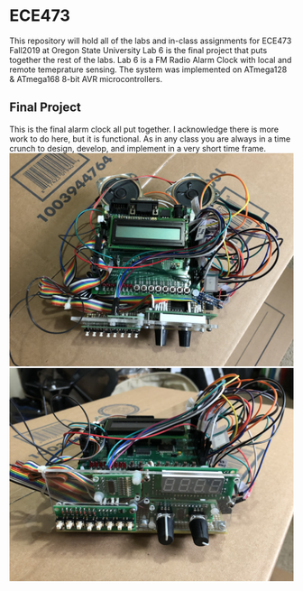 # ECE473
This repository will hold all of the labs and in-class assignments for ECE473 Fall2019 at Oregon State University 
Lab 6 is the final project that puts together the rest of the labs. Lab 6 is a FM Radio Alarm Clock with local and remote temeprature sensing. The system was implemented on ATmega128 & ATmega168 8-bit AVR microcontrollers.

## Final Project 
This is the final alarm clock all put together. I acknowledge there is more work to do here, but it is functional. As in any class you are always in a time crunch to design, develop, and implement in a very short time frame. 
![Final Project](https://github.com/lopej212/ECE473/blob/master/IMG_3221.jpeg)
![Final Project2](https://github.com/lopej212/ECE473/blob/master/IMG_3220.jpeg)
